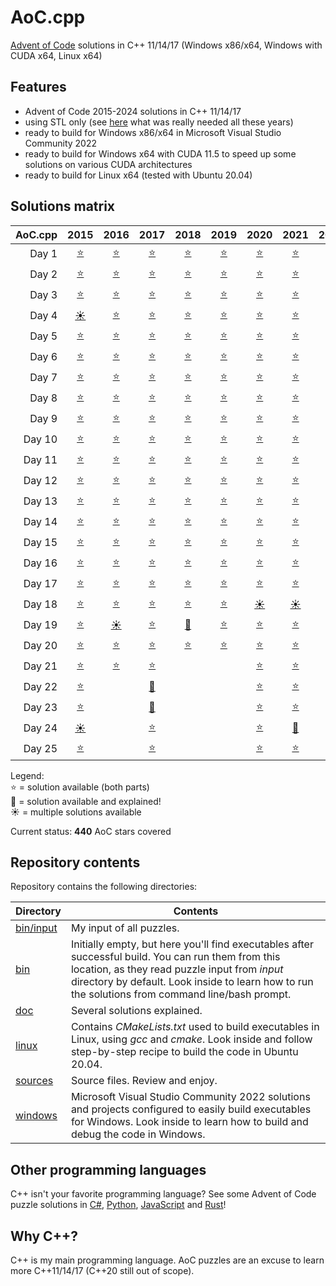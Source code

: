 # AoC.cpp
[Advent of Code](http://adventofcode.com) solutions in C++ 11/14/17 (Windows x86/x64, Windows with CUDA x64, Linux x64)


## Features
- Advent of Code 2015-2024 solutions in C++ 11/14/17
- using STL only (see [here](sources/shared/stl.h) what was really needed all these years)
- ready to build for Windows x86/x64 in Microsoft Visual Studio Community 2022
- ready to build for Windows x64 with CUDA 11.5 to speed up some solutions on various CUDA architectures
- ready to build for Linux x64 (tested with Ubuntu 20.04)


## Solutions matrix
AoC.cpp | 2015 | 2016 | 2017 | 2018 | 2019 | 2020 | 2021 | 2022 | 2023 | 2024
------: | :--: | :--: | :--: | :--: | :--: | :--: | :--: | :--: | :--: | :--:
Day 1 | [⭐](sources/2015/2015_01.cpp) | [⭐](sources/2016/2016_01.cpp) | [⭐](sources/2017/2017_01.cpp) | [⭐](sources/2018/2018_01.cpp) | [⭐](sources/2019/2019_01.cpp) | [⭐](sources/2020/2020_01.cpp) | [⭐](sources/2021/2021_01.cpp) | [⭐](sources/2022/2022_01.cpp) | [⭐](sources/2023/2023_01.cpp) | [⭐](sources/2024/2024_01.cpp)
Day 2 | [⭐](sources/2015/2015_02.cpp) | [⭐](sources/2016/2016_02.cpp) | [⭐](sources/2017/2017_02.cpp) | [⭐](sources/2018/2018_02.cpp) | [⭐](sources/2019/2019_02.cpp) | [⭐](sources/2020/2020_02.cpp) | [⭐](sources/2021/2021_02.cpp) | [⭐](sources/2022/2022_02.cpp) | [⭐](sources/2023/2023_02.cpp) | [⭐](sources/2024/2024_02.cpp)
Day 3 | [⭐](sources/2015/2015_03.cpp) | [⭐](sources/2016/2016_03.cpp) | [⭐](sources/2017/2017_03.cpp) | [⭐](sources/2018/2018_03.cpp) | [⭐](sources/2019/2019_03.cpp) | [⭐](sources/2020/2020_03.cpp) | [⭐](sources/2021/2021_03.cpp) | [⭐](sources/2022/2022_03.cpp) | [⭐](sources/2023/2023_03.cpp) | [⭐](sources/2024/2024_03.cpp)
Day 4 | [☀](sources/2015/2015_04.cpp) | [⭐](sources/2016/2016_04.cpp) | [⭐](sources/2017/2017_04.cpp) | [⭐](sources/2018/2018_04.cpp) | [⭐](sources/2019/2019_04.cpp) | [⭐](sources/2020/2020_04.cpp) | [⭐](sources/2021/2021_04.cpp) | [⭐](sources/2022/2022_04.cpp) | [⭐](sources/2023/2023_04.cpp) | [⭐](sources/2024/2024_04.cpp)
Day 5 | [⭐](sources/2015/2015_05.cpp) | [⭐](sources/2016/2016_05.cpp) | [⭐](sources/2017/2017_05.cpp) | [⭐](sources/2018/2018_05.cpp) | [⭐](sources/2019/2019_05.cpp) | [⭐](sources/2020/2020_05.cpp) | [⭐](sources/2021/2021_05.cpp) | [⭐](sources/2022/2022_05.cpp) | [⭐](sources/2023/2023_05.cpp) | [⭐](sources/2024/2024_05.cpp)
Day 6 | [⭐](sources/2015/2015_06.cpp) | [⭐](sources/2016/2016_06.cpp) | [⭐](sources/2017/2017_06.cpp) | [⭐](sources/2018/2018_06.cpp) | [⭐](sources/2019/2019_06.cpp) | [⭐](sources/2020/2020_06.cpp) | [⭐](sources/2021/2021_06.cpp) | [⭐](sources/2022/2022_06.cpp) | [⭐](sources/2023/2023_06.cpp) | [⭐](sources/2024/2024_06.cpp)
Day 7 | [⭐](sources/2015/2015_07.cpp) | [⭐](sources/2016/2016_07.cpp) | [⭐](sources/2017/2017_07.cpp) | [⭐](sources/2018/2018_07.cpp) | [⭐](sources/2019/2019_07.cpp) | [⭐](sources/2020/2020_07.cpp) | [⭐](sources/2021/2021_07.cpp) | [⭐](sources/2022/2022_07.cpp) | [⭐](sources/2023/2023_07.cpp) | [⭐](sources/2024/2024_07.cpp)
Day 8 | [⭐](sources/2015/2015_08.cpp) | [⭐](sources/2016/2016_08.cpp) | [⭐](sources/2017/2017_08.cpp) | [⭐](sources/2018/2018_08.cpp) | [⭐](sources/2019/2019_08.cpp) | [⭐](sources/2020/2020_08.cpp) | [⭐](sources/2021/2021_08.cpp) | [⭐](sources/2022/2022_08.cpp) | [⭐](sources/2023/2023_08.cpp) | [⭐](sources/2024/2024_08.cpp)
Day 9 | [⭐](sources/2015/2015_09.cpp) | [⭐](sources/2016/2016_09.cpp) | [⭐](sources/2017/2017_09.cpp) | [⭐](sources/2018/2018_09.cpp) | [⭐](sources/2019/2019_09.cpp) | [⭐](sources/2020/2020_09.cpp) | [⭐](sources/2021/2021_09.cpp) | [⭐](sources/2022/2022_09.cpp) | [⭐](sources/2023/2023_09.cpp) | [⭐](sources/2024/2024_09.cpp)
Day 10 | [⭐](sources/2015/2015_10.cpp) | [⭐](sources/2016/2016_10.cpp) | [⭐](sources/2017/2017_10.cpp) | [⭐](sources/2018/2018_10.cpp) | [⭐](sources/2019/2019_10.cpp) | [⭐](sources/2020/2020_10.cpp) | [⭐](sources/2021/2021_10.cpp) | [⭐](sources/2022/2022_10.cpp) | [⭐](sources/2023/2023_10.cpp) | [⭐](sources/2024/2024_10.cpp)
Day 11 | [⭐](sources/2015/2015_11.cpp) | [⭐](sources/2016/2016_11.cpp) | [⭐](sources/2017/2017_11.cpp) | [⭐](sources/2018/2018_11.cpp) | [⭐](sources/2019/2019_11.cpp) | [⭐](sources/2020/2020_11.cpp) | [⭐](sources/2021/2021_11.cpp) | [☀](sources/2022/2022_11.cpp) | [⭐](sources/2023/2023_11.cpp) | [⭐](sources/2024/2024_11.cpp)
Day 12 | [⭐](sources/2015/2015_12.cpp) | [⭐](sources/2016/2016_12.cpp) | [⭐](sources/2017/2017_12.cpp) | [⭐](sources/2018/2018_12.cpp) | [⭐](sources/2019/2019_12.cpp) | [⭐](sources/2020/2020_12.cpp) | [⭐](sources/2021/2021_12.cpp) | [☀](sources/2022/2022_12.cpp) | [⭐](sources/2023/2023_12.cpp) | [⭐](sources/2024/2024_12.cpp)
Day 13 | [⭐](sources/2015/2015_13.cpp) | [⭐](sources/2016/2016_13.cpp) | [⭐](sources/2017/2017_13.cpp) | [⭐](sources/2018/2018_13.cpp) | [⭐](sources/2019/2019_13.cpp) | [⭐](sources/2020/2020_13.cpp) | [⭐](sources/2021/2021_13.cpp) | [⭐](sources/2022/2022_13.cpp) | [⭐](sources/2023/2023_13.cpp) | [⭐](sources/2024/2024_13.cpp)
Day 14 | [⭐](sources/2015/2015_14.cpp) | [⭐](sources/2016/2016_14.cpp) | [⭐](sources/2017/2017_14.cpp) | [⭐](sources/2018/2018_14.cpp) | [⭐](sources/2019/2019_14.cpp) | [⭐](sources/2020/2020_14.cpp) | [⭐](sources/2021/2021_14.cpp) | [⭐](sources/2022/2022_14.cpp) | [⭐](sources/2023/2023_14.cpp) | [⭐](sources/2024/2024_14.cpp)
Day 15 | [⭐](sources/2015/2015_15.cpp) | [⭐](sources/2016/2016_15.cpp) | [⭐](sources/2017/2017_15.cpp) | [⭐](sources/2018/2018_15.cpp) | [⭐](sources/2019/2019_15.cpp) | [⭐](sources/2020/2020_15.cpp) | [⭐](sources/2021/2021_15.cpp) | [⭐](sources/2022/2022_15.cpp) | [⭐](sources/2023/2023_15.cpp)
Day 16 | [⭐](sources/2015/2015_16.cpp) | [⭐](sources/2016/2016_16.cpp) | [⭐](sources/2017/2017_16.cpp) | [⭐](sources/2018/2018_16.cpp) | [⭐](sources/2019/2019_16.cpp) | [⭐](sources/2020/2020_16.cpp) | [⭐](sources/2021/2021_16.cpp) | [⭐](sources/2022/2022_16.cpp) | [⭐](sources/2023/2023_16.cpp)
Day 17 | [⭐](sources/2015/2015_17.cpp) | [⭐](sources/2016/2016_17.cpp) | [⭐](sources/2017/2017_17.cpp) | [⭐](sources/2018/2018_17.cpp) | [⭐](sources/2019/2019_17.cpp) | [⭐](sources/2020/2020_17.cpp) | [⭐](sources/2021/2021_17.cpp) | [⭐](sources/2022/2022_17.cpp) | [⭐](sources/2023/2023_17.cpp)
Day 18 | [⭐](sources/2015/2015_18.cpp) | [⭐](sources/2016/2016_18.cpp) | [⭐](sources/2017/2017_18.cpp) | [⭐](sources/2018/2018_18.cpp) | [⭐](sources/2019/2019_18.cpp) | [☀](sources/2020/2020_18.cpp) | [☀](sources/2021/2021_18_pairs.cpp) | [⭐](sources/2022/2022_18.cpp) | [⭐](sources/2023/2023_18.cpp)
Day 19 | [⭐](sources/2015/2015_19.cpp) | [☀](sources/2016/2016_19.cpp) | [⭐](sources/2017/2017_19.cpp) | [🌟](doc/2018_19.md) | [⭐](sources/2019/2019_19.cpp) | [⭐](sources/2020/2020_19.cpp) | [⭐](sources/2021/2021_19.cpp) | [⭐](sources/2022/2022_19.cpp) | [⭐](sources/2023/2023_19.cpp)
Day 20 | [⭐](sources/2015/2015_20.cpp) | [⭐](sources/2016/2016_20.cpp) | [⭐](sources/2017/2017_20.cpp) | [⭐](sources/2018/2018_20.cpp)  | [⭐](sources/2019/2019_20.cpp) | [⭐](sources/2020/2020_20.cpp) | [⭐](sources/2021/2021_20.cpp) | [⭐](sources/2022/2022_20.cpp) | [⭐](sources/2023/2023_20.cpp)
Day 21 | [⭐](sources/2015/2015_21.cpp) | [⭐](sources/2016/2016_21.cpp) | [⭐](sources/2017/2017_21.cpp) |   |   | [⭐](sources/2020/2020_21.cpp) | [⭐](sources/2021/2021_21.cpp) | [⭐](sources/2022/2022_21.cpp)
Day 22 | [⭐](sources/2015/2015_22.cpp) |   | [🌟](doc/2017_22.md) |   |   | [⭐](sources/2020/2020_22.cpp) | [⭐](sources/2021/2021_22.cpp) | [⭐](sources/2022/2022_22.cpp)
Day 23 | [⭐](sources/2015/2015_23.cpp) |   | [🌟](doc/2017_23.md) |   |   | [⭐](sources/2020/2020_23.cpp) | [⭐](sources/2021/2021_23.cpp) | [⭐](sources/2022/2022_23.cpp)
Day 24 | [☀](sources/2015/2015_24.cpp) |   | [⭐](sources/2017/2017_24.cpp) |   |   | [⭐](sources/2020/2020_24.cpp) | [🌟](doc/2021_24.md) | [⭐](sources/2022/2022_24.cpp)
Day 25 | [⭐](sources/2015/2015_25.cpp) |   | [⭐](sources/2017/2017_25.cpp) |   |   | [⭐](sources/2020/2020_25.cpp) | [⭐](sources/2021/2021_25.cpp) | [⭐](sources/2022/2022_25.cpp)

Legend: <br />
⭐ = solution available (both parts) <br />
🌟 = solution available and explained! <br />
☀ = multiple solutions available <br />

Current status: **440** AoC stars covered


## Repository contents
Repository contains the following directories:

Directory | Contents
------------ | -------------
[bin/input](bin/input) | My input of all puzzles.
[bin](bin) | Initially empty, but here you'll find executables after successful build. You can run them from this location, as they read puzzle input from *input* directory by default. Look inside to learn how to run the solutions from command line/bash prompt.
[doc](doc) | Several solutions explained.
[linux](linux) | Contains *CMakeLists.txt* used to build executables in Linux, using *gcc* and *cmake*. Look inside and follow step-by-step recipe to build the code in Ubuntu 20.04.
[sources](sources) | Source files. Review and enjoy.
[windows](windows) | Microsoft Visual Studio Community 2022 solutions and projects configured to easily build executables for Windows. Look inside to learn how to build and debug the code in Windows.


## Other programming languages

C++ isn't your favorite programming language? See some Advent of Code puzzle solutions in [C#](https://github.com/tbielak/AoC_cs), [Python](https://github.com/tbielak/AoC_py), [JavaScript](https://github.com/tbielak/AoC_js) and [Rust](https://github.com/tbielak/AoC_rs)!

## Why C++?

C++ is my main programming language. AoC puzzles are an excuse to learn more C++11/14/17 (C++20 still out of scope).
